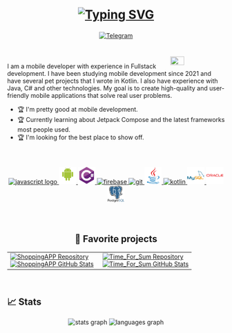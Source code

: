 ###

<h1 align= "center">
    <a href="https://git.io/typing-svg"><img src="https://readme-typing-svg.demolab.com?font=Roboto+Serif&size=30&duration=3000&pause=1000&color=87CEEB&center=true&vCenter=true&width=500&lines=Hi+there%2C+I'm+Michael+Sigalov;Android+Developer;I+like+to+learn+something+new!!" alt="Typing SVG" /></a>
</h1>

###

<div align="center" >
    
[![Telegram](https://img.shields.io/badge/Telegram-2CA5E0?style=flat-squeare&logo=telegram&logoColor=white)](https://t.me/Flaschix)
    
</div>

###

</br>

<img src="https://media2.giphy.com/media/v1.Y2lkPTc5MGI3NjExd3h6Nm53MHRjdTMzcmVtNmo1emZqd29sZ29vZWlkdHZpZHRsenRyMCZlcD12MV9pbnRlcm5hbF9naWZfYnlfaWQmY3Q9Zw/QXwtfadqo7wbfmT46H/giphy.webp" width="25%" height="25%" align="right">

<p>
    I am a mobile developer with experience in Fullstack development. I have been studying mobile development since 2021 and have several pet projects that I wrote in Kotlin. I also have experience with Java, C# and other technologies. My goal is to create high-quality and user-friendly mobile applications that solve real user problems.
    
- 🏆 I'm pretty good at mobile development.
- 🏆 Currently learning about Jetpack Compose and the latest frameworks most people used.
- 🏆 I'm looking for the best place to show off.
</p>

</br>

###

<div align="center">
    <a href="https://developer.mozilla.org/en-US/docs/Web/JavaScript" target="_blank" rel="noreferrer">
        <img src="https://cdn.jsdelivr.net/gh/devicons/devicon/icons/javascript/javascript-original.svg" height="40" width="52" alt="javascript logo"  />
    </a>
  <a href="https://developer.android.com" target="_blank" rel="noreferrer"> 
        <img src="https://raw.githubusercontent.com/devicons/devicon/master/icons/android/android-original-wordmark.svg" alt="android" width="40" height="40"/> 
  </a> 
  <a href="https://www.w3schools.com/cs/" target="_blank" rel="noreferrer"> 
    <img src="https://raw.githubusercontent.com/devicons/devicon/master/icons/csharp/csharp-original.svg" alt="csharp" width="40" height="40"/> 
  </a> 
  <a href="https://firebase.google.com/" target="_blank" rel="noreferrer"> 
    <img src="https://www.vectorlogo.zone/logos/firebase/firebase-icon.svg" alt="firebase" width="40" height="40"/> 
  </a> 
  <a href="https://git-scm.com/" target="_blank" rel="noreferrer"> 
    <img src="https://www.vectorlogo.zone/logos/git-scm/git-scm-icon.svg" alt="git" width="40" height="40"/> 
  </a> 
  <a href="https://www.java.com" target="_blank" rel="noreferrer"> 
    <img src="https://raw.githubusercontent.com/devicons/devicon/master/icons/java/java-original.svg" alt="java" width="40" height="40"/> 
  </a> 
  <a href="https://kotlinlang.org" target="_blank" rel="noreferrer"> 
    <img src="https://www.vectorlogo.zone/logos/kotlinlang/kotlinlang-icon.svg" alt="kotlin" width="40" height="40"/> 
  </a> 
  <a href="https://www.mysql.com/" target="_blank" rel="noreferrer"> 
    <img src="https://raw.githubusercontent.com/devicons/devicon/master/icons/mysql/mysql-original-wordmark.svg" alt="mysql" width="40" height="40"/> 
  </a> 
  <a href="https://www.oracle.com/" target="_blank" rel="noreferrer"> 
    <img src="https://raw.githubusercontent.com/devicons/devicon/master/icons/oracle/oracle-original.svg" alt="oracle" width="40" height="40"/> 
  </a> 
  <a href="https://www.postgresql.org" target="_blank" rel="noreferrer"> 
    <img src="https://raw.githubusercontent.com/devicons/devicon/master/icons/postgresql/postgresql-original-wordmark.svg" alt="postgresql" width="40" height="40"/> 
  </a>
</div>

###

</br>

<h2 align="center">💖 Favorite projects</h2>

<table align="center">
  <tr>
    <td width="50%">
      <a href="https://github.com/flaschix/ShoppingAPP">
        <img width="100%" src="https://www.inventiva.co.in/wp-content/uploads/2022/09/shopping-apps.jpeg" alt="ShoppingAPP Repository" />
      </a>
      <br>
      <a href="https://github.com/Flaschix/ShoppingAPP">
        <img width="100%" src="https://github-readme-stats-rho-one-97.vercel.app/api/pin/?username=flaschix&repo=ShoppingAPP&theme=tokyonight&show_owner=true&hide_border=true" alt="ShoppingAPP GitHub Stats" />
      </a>
    </td>
    <td width="50%">
      <a href="https://github.com/Flaschix/Time_For_Sum">
        <img width="100%" src="https://play-lh.googleusercontent.com/QkSd303K6kV0ktt7BUDMu_Uc5e9n3CVysS8aAVQ525RmlwolAt07RsJeMD9_V8oT3EU=w526-h296-rw" alt="Time_For_Sum Repository" />
      </a>
      <br>
      <a href="https://github.com/flaschix/Time_For_Sum">
        <img width="100%" src="https://github-readme-stats-rho-one-97.vercel.app/api/pin/?username=flaschix&repo=Time_For_Sum&theme=tokyonight&show_owner=true&hide_border=true" alt="Time_For_Sum GitHub Stats" />
      </a>
    </td>
  </tr>
</table>

</br>

###

<h2 align="left">📈 Stats</h2>
<div align="center">
  <img src="https://github-readme-stats.vercel.app/api?username=flaschix&show_icons=true&theme=tokyonight&rank_icon=percentile&order=1" height="150" alt="stats graph"  />
  <img src="https://github-readme-stats.vercel.app/api/top-langs?username=flaschix&locale=en&hide_title=true&layout=compact&card_width=320&langs_count=6&theme=tokyonight&order=2" height="150" alt="languages graph"  />
